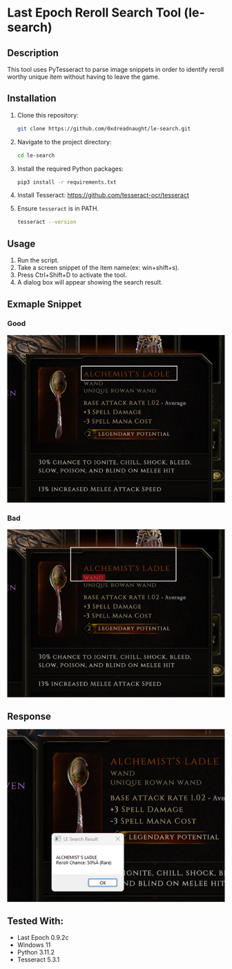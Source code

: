# Last Epoch Reroll Search Tool (le-search)

## Description

This tool uses PyTesseract to parse image snippets in order to identify reroll worthy unique item without having to leave the game.

## Installation

1. Clone this repository:
   ```bash
   git clone https://github.com/0xdreadnaught/le-search.git
   ```
2. Navigate to the project directory:
   ```bash
   cd le-search
   ```
3. Install the required Python packages:
   ```bash
   pip3 install -r requirements.txt
   ```
4. Install Tesseract: https://github.com/tesseract-ocr/tesseract
   
5. Ensure `tesseract` is in PATH.
   ```bash
   tesseract --version
   ```

## Usage
1. Run the script.
2. Take a screen snippet of the item name(ex: win+shift+s).
3. Press Ctrl+Shift+D to activate the tool.
4. A dialog box will appear showing the search result.

## Exmaple Snippet
### Good
![Good Example](https://github.com/0xdreadnaught/le-search/blob/main/goodsnippet.png)
### Bad
![Bad Example](https://github.com/0xdreadnaught/le-search/blob/main/badsnippet.png)

## Response
![Response](https://github.com/0xdreadnaught/le-search/blob/main/response.png)

## Tested With:

- Last Epoch 0.9.2c
- Windows 11
- Python 3.11.2
- Tesseract 5.3.1
